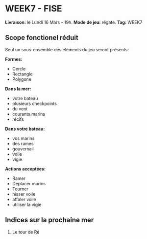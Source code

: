 # WEEK7 - FISE

**Livraison:** le Lundi 16 Mars - 19h.
**Mode de jeu:** régate.
**Tag:** WEEK7

## Scope fonctionel réduit
Seul un sous-ensemble des éléments du jeu seront présents:

**Formes:**
 - Cercle
 - Rectangle
 - Polygone

**Dans la mer:**
- votre bateau
- plusieurs checkpoints
- du vent
- courants marins
- récifs

**Dans votre bateau:**
- vos marins
- des rames
- gouvernail
- voile
- vigie

**Actions acceptées:**
- Ramer
- Déplacer marins
- Tourner
- hisser voile
- affaler voile
- utiliser la vigie

## Indices sur la prochaine mer

 1. Le tour de Ré
